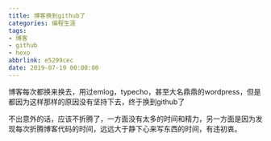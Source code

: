 ```yaml
---
title: 博客换到github了
categories: 编程生涯
tags:
- 博客
- github
- hexo
abbrlink: e5299cec
date: 2019-07-19 00:00:00
---
```

博客每次都换来换去，用过emlog，typecho，甚至大名鼎鼎的wordpress，但是都因为这样那样的原因没有坚持下去，终于换到github了
<!--more-->
不出意外的话，应该不折腾了，一方面没有太多的时间和精力，另一方面是因为发现每次折腾博客代码的时间，远远大于静下心来写东西的时间，有违初衷。